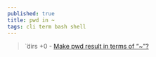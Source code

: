 ```yaml
---
published: true
title: pwd in ~
tags: cli term bash shell
---
```

> `̀dirs +0  - [Make pwd result in terms of “~”?](https://unix.stackexchange.com/a/207214/192991)
